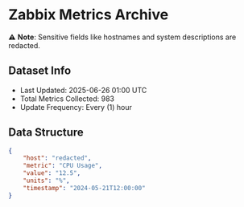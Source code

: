 # Zabbix Metrics Archive

⚠️ **Note**: Sensitive fields like hostnames and system descriptions are redacted.

## Dataset Info
- Last Updated: 2025-06-26 01:00 UTC
- Total Metrics Collected: 983
- Update Frequency: Every (1) hour

## Data Structure
```json
{
    "host": "redacted",
    "metric": "CPU Usage",
    "value": "12.5",
    "units": "%",
    "timestamp": "2024-05-21T12:00:00"
}
```

